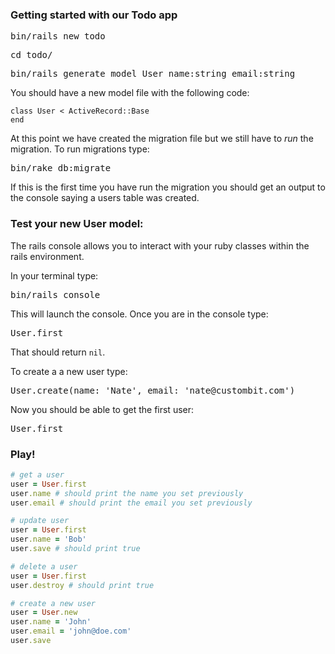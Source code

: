 ### Getting started with our Todo app
<pre>bin/rails new todo</pre>
<pre>cd todo/</pre>
<pre>bin/rails generate model User name:string email:string</pre>

You should have a new model file with the following code:
```
class User < ActiveRecord::Base
end
```

At this point we have created the migration file but we still have to _run_ the  migration.
To run migrations type:
<pre>bin/rake db:migrate</pre>

If this is the first time you have run the migration you should get an output
to the console saying a users table was created.

### Test your new User model:

The rails console allows you to interact with your ruby classes within the rails environment.

In your terminal type:
<pre>bin/rails console</pre>

This will launch the console. Once you are in the console type:

<pre>User.first</pre>

That should return `nil`.

To create a a new user type:

<pre>User.create(name: 'Nate', email: 'nate@custombit.com')</pre>

Now you should be able to get the first user:

<pre>User.first</pre>

### Play!
```ruby
# get a user
user = User.first
user.name # should print the name you set previously
user.email # should print the email you set previously

# update user
user = User.first
user.name = 'Bob'
user.save # should print true

# delete a user
user = User.first
user.destroy # should print true

# create a new user
user = User.new
user.name = 'John'
user.email = 'john@doe.com'
user.save
```
